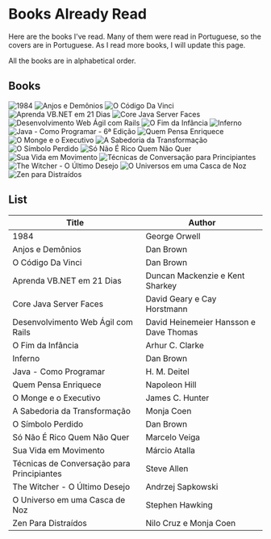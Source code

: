 # Books Already Read

Here are the books I've read. Many of them were read in Portuguese, so the covers are in Portuguese. As I read more books, I will update this page.

All the books are in alphabetical order.

## Books
![1984](covers/1984.png)
![Anjos e Demônios](covers/Anjos-e-Demonios.png)
![O Código Da Vinci](covers/Codigo-da-Vinci.png)
![Aprenda VB.NET em 21 Dias](covers/Aprenda-VB.NET-em-21-dias.png)
![Core Java Server Faces](covers/Core-Java-Server-Faces.png)
![Desenvolvimento Web Ágil com Rails](covers/Desenvolvimento-Web-Agil-Rails.png)
![O Fim da Infância](covers/Fim-Da-Infancia.png)
![Inferno](covers/Inferno.png)
![Java - Como Programar - 6ª Edição](covers/Java-Como-Programar-6-Edicao.png)
![Quem Pensa Enriquece](covers/Quem-Pensa-Enriquece.png)
![O Monge e o Executivo](covers/O-Monge-e-o-Executivo.png)
![A Sabedoria da Transformação](covers/Sabedoria-Da-Transformacao.png)
![O Símbolo Perdido](covers/Simbolo-Perdido.png)
![Só Não É Rico Quem Não Quer](covers/So-Nao-E-Rico-Quem-Nao-Quer.png)
![Sua Vida em Movimento](covers/Sua-Vida-Em-Movimento.png)
![Técnicas de Conversação para Principiantes](covers/Tecnicas-Conversacao-Para-Principiantes.png)
![The Witcher - O Último Desejo](covers/The-Witcher-O-Ultimo-Desejo.png)
![O Universos em uma Casca de Noz](covers/Universo-Em-Uma-Casca-de-Noz.png)
![Zen para Distraídos](covers/Zen-Para-Distraidos.png)


## List
| Title | Author |
| ----- | ------ |
| 1984 | George Orwell |
| Anjos e Demônios | Dan Brown |
| O Código Da Vinci | Dan Brown |
| Aprenda VB.NET em 21 Dias | Duncan Mackenzie e Kent Sharkey |
| Core Java Server Faces | David Geary e Cay Horstmann |
| Desenvolvimento Web Ágil com Rails | David Heinemeier Hansson e Dave Thomas |
| O Fim da Infância | Arhur C. Clarke |
| Inferno | Dan Brown |
| Java - Como Programar | H. M. Deitel |
| Quem Pensa Enriquece | Napoleon Hill |
| O Monge e o Executivo | James C. Hunter |
| A Sabedoria da Transformação | Monja Coen |
| O Símbolo Perdido | Dan Brown |
| Só Não É Rico Quem Não Quer | Marcelo Veiga |
| Sua Vida em Movimento | Márcio Atalla |
| Técnicas de Conversação para Principiantes | Steve Allen |
| The Witcher - O Último Desejo | Andrzej Sapkowski |
| O Universo em uma Casca de Noz | Stephen Hawking |
| Zen Para Distraídos | Nilo Cruz e Monja Coen |
